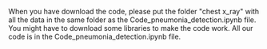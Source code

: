 When you have download the code, please put the folder "chest x_ray" with all the data in the same folder as the Code_pneumonia_detection.ipynb file.
You might have to download some libraries to make the code work.
All our code is in the Code_pneumonia_detection.ipynb file.